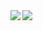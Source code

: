 <a href="https://github.com/anuraghazra/github-readme-stats">
  <img align="left" src="https://github-readme-stats.vercel.app/api?username=USK314&count_private=true&show_icons=true&theme=material-palenight" />
</a>
<a href="https://github.com/anuraghazra/github-readme-stats">
  <img align="left" src="https://github-readme-stats.vercel.app/api/top-langs/?username=USK314&layout=compact&theme=material-palenight" />
</a>

<!-- 参照 -->
<!-- https://qiita.com/zizi4n5/items/f8076cb25bbf64a9bc1c -->
<!-- https://github.com/Ashutosh00710/github-readme-activity-graph/blob/main/THEMES.md -->
